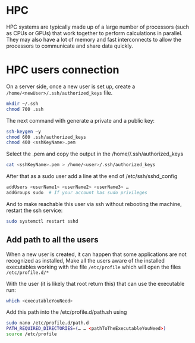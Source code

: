 # HPC

HPC systems are typically made up of a large number of processors (such as CPUs or GPUs) that work together 
to perform calculations in parallel. They may also have a lot of memory and fast interconnects to allow the 
processors to communicate and share data quickly.

# HPC users connection
On a server side, once a new user is set up, create a
```/home/<newUser>/.ssh/authorized_keys``` file.

``` sh 
mkdir ~/.ssh
chmod 700 .ssh
```

The next command with generate a private and a public key:

```sh
ssh-keygen –y
chmod 600 .ssh/authorized_keys
chmod 400 <sshKeyName>.pem
```

Select the <sshKeyName>.pem and copy the output in the
/home/<user>/.ssh/authorized_keys

```sh
cat <sshKeyName>.pem > /home/<user>/.ssh/authorized_keys
```

After that as a sudo user add a line at the end of /etc/ssh/sshd_config

```sh
addUsers <userName1> <userName2> <userName3> …
addGroups sudo  # If your account has sudo privileges
```

And to make reachable this user via ssh without rebooting the machine, restart the ssh service:
``` sh
sudo systemctl restart sshd
```

## Add path to all the users

When a new user is created, it can happen that some
applications are not recognized as installed, Make all the users aware
of the installed executables working with the file ```/etc/profile``` which
will open the files ```/etc/profile.d/*```

With the user (it is likely that root return this) that can use the
executable run:

```sh
which <executableYouNeed>
```
Add this path into the /etc/profile.d/path.sh using

```sh
sudo nano /etc/profile.d/path.d 
PATH_REQUIRED_DIRECTORIES=(… … <pathToTheExecutableYouNeed>)
source /etc/profile
```

<!--  Script to show the footer   -->
<html>
<script
    src="https://code.jquery.com/jquery-3.3.1.js"
    integrity="sha256-2Kok7MbOyxpgUVvAk/HJ2jigOSYS2auK4Pfzbm7uH60="
    crossorigin="anonymous">
</script>
<script>
$(function(){
  $("#footer").load("../footers/footer_first_level_depth.html");
});
</script>
<body>
<div id="footer"></div>
</body>
</html>
